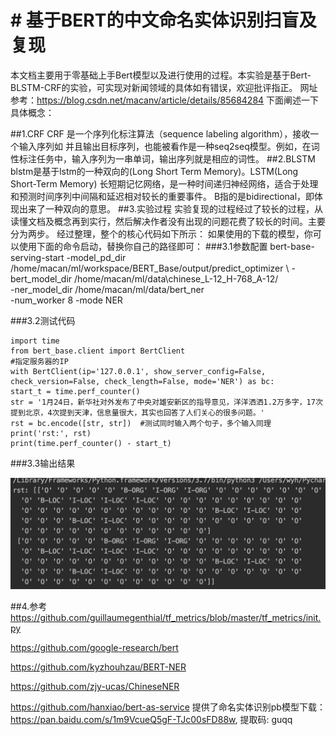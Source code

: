 # # 基于BERT的中文命名实体识别扫盲及复现
本文档主要用于零基础上手Bert模型以及进行使用的过程。本实验是基于Bert-BLSTM-CRF的实验，可实现对新闻领域的具体如有错误，欢迎批评指正。
网址参考：https://blog.csdn.net/macanv/article/details/85684284
下面阐述一下具体概念：

##1.CRF
CRF 是一个序列化标注算法（sequence labeling algorithm），接收一个输入序列如 并且输出目标序列，也能被看作是一种seq2seq模型。例如，在词性标注任务中，输入序列为一串单词，输出序列就是相应的词性。
##2.BLSTM
blstm是基于lstm的一种双向的(Long Short Term Memory)。LSTM(Long Short-Term Memory) 长短期记忆网络，是一种时间递归神经网络，适合于处理和预测时间序列中间隔和延迟相对较长的重要事件。
B指的是bidirectional，即体现出来了一种双向的意思。
##3.实验过程
实验复现的过程经过了较长的过程，从读懂文档及概念再到实行，然后解决作者没有出现的问题花费了较长的时间。主要分为两步。
经过整理，整个的核心代码如下所示：
如果使用的下载的模型，你可以使用下面的命令启动，替换你自己的路径即可：
###3.1参数配置
    bert-base-serving-start -model_pd_dir /home/macan/ml/workspace/BERT_Base/output/predict_optimizer  \ 
	   -bert_model_dir /home/macan/ml/data\chinese_L-12_H-768_A-12/ \
	   -ner_model_dir /home/macan/ml/data/bert_ner \
	   -num_worker 8 
	   -mode NER

###3.2测试代码

    import time
    from bert_base.client import BertClient
    #指定服务器的IP
    with BertClient(ip='127.0.0.1', show_server_config=False, check_version=False, check_length=False, mode='NER') as bc:
    start_t = time.perf_counter()
    str = '1月24日，新华社对外发布了中央对雄安新区的指导意见，洋洋洒洒1.2万多字，17次提到北京，4次提到天津，信息量很大，其实也回答了人们关心的很多问题。'
    rst = bc.encode([str, str])  #测试同时输入两个句子，多个输入同理
    print('rst:', rst)
    print(time.perf_counter() - start_t)
###3.3输出结果

![-w556](media/15780380363087.jpg)

##4.参考
https://github.com/guillaumegenthial/tf_metrics/blob/master/tf_metrics/init.py

https://github.com/google-research/bert

https://github.com/kyzhouhzau/BERT-NER

https://github.com/zjy-ucas/ChineseNER

https://github.com/hanxiao/bert-as-service
提供了命名实体识别pb模型下载：https://pan.baidu.com/s/1m9VcueQ5gF-TJc00sFD88w, 提取码: guqq

